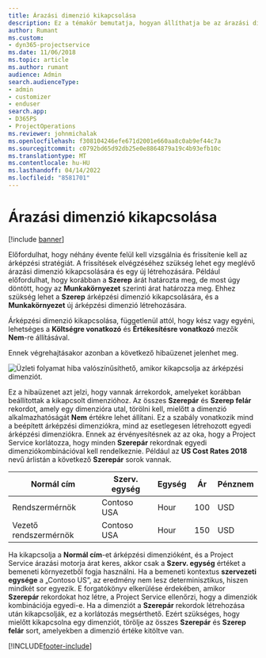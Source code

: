 ```yaml
---
title: Árazási dimenzió kikapcsolása
description: Ez a témakör bemutatja, hogyan állíthatja be az árazási dimenziókat a Project Service megoldásban.
author: Rumant
ms.custom:
- dyn365-projectservice
ms.date: 11/06/2018
ms.topic: article
ms.author: rumant
audience: Admin
search.audienceType:
- admin
- customizer
- enduser
search.app:
- D365PS
- ProjectOperations
ms.reviewer: johnmichalak
ms.openlocfilehash: f308104246efe671d2001e660aa8c0ab9ef44c7a
ms.sourcegitcommit: c0792bd65d92db25e0e8864879a19c4b93efb10c
ms.translationtype: MT
ms.contentlocale: hu-HU
ms.lasthandoff: 04/14/2022
ms.locfileid: "8581701"
---
```

# <a name="turn-off-a-pricing-dimension"></a>Árazási dimenzió kikapcsolása

[!include [banner](../includes/psa-now-project-operations.md)]

Előfordulhat, hogy néhány évente felül kell vizsgálnia és frissítenie kell az árképzési stratégiát. A frissítések elvégzéséhez szükség lehet egy meglévő árazási dimenzió kikapcsolására és egy új létrehozására. Például előfordulhat, hogy korábban a **Szerep** árát határozta meg, de most úgy döntött, hogy az **Munkakörnyezet** szerinti árat határozza meg. Ehhez szükség lehet a **Szerep** árképzési dimenzió kikapcsolására, és a **Munkakörnyezet** új árképzési dimenzió létrehozására. 

Árképzési dimenzió kikapcsolása, függetlenül attól, hogy kész vagy egyéni, lehetséges a **Költségre vonatkozó** és **Értékesítésre vonatkozó** mezők **Nem**-re állításával.

Ennek végrehajtásakor azonban a következő hibaüzenet jelenhet meg.

![Üzleti folyamat hiba valószínűsíthető, amikor kikapcsolja az árképzési dimenziót.](media/Business-Process-Error.png)


Ez a hibaüzenet azt jelzi, hogy vannak árrekordok, amelyeket korábban beállítottak a kikapcsolt dimenzióhoz. Az összes **Szerepár** és **Szerep felár** rekordot, amely egy dimenzióra utal, törölni kell, mielőtt a dimenzió alkalmazhatóságát **Nem** értékre lehet állítani. Ez a szabály vonatkozik mind a beépített árképzési dimenziókra, mind az esetlegesen létrehozott egyedi árképzési dimenziókra. Ennek az érvényesítésnek az az oka, hogy a Project Service korlátozza, hogy minden **Szerepár** rekordnak egyedi dimenziókombinációval kell rendelkeznie. Például az **US Cost Rates 2018** nevű árlistán a következő **Szerepár** sorok vannak. 

| Normál cím         | Szerv. egység    |Egység   |Ár  |Pénznem  |
| -----------------------|-------------|-------|-------|----------|
| Rendszermérnök|Contoso USA|Hour| 100|USD|
| Vezető rendszermérnök|Contoso USA|Hour| 150| USD|


Ha kikapcsolja a **Normál cím**-et árképzési dimenzióként, és a Project Service árazási motorja árat keres, akkor csak a **Szerv. egység** értéket a bemeneti környezetből fogja használni. Ha a bemeneti kontextus **szervezeti egysége** a „Contoso US”, az eredmény nem lesz determinisztikus, hiszen mindkét sor egyezik. E forgatókönyv elkerülése érdekében, amikor **Szerepár** rekordokat hoz létre, a Project Service ellenőrzi, hogy a dimenziók kombinációja egyedi-e. Ha a dimenziót a **Szerepár** rekordok létrehozása után kikapcsolják, ez a korlátozás megsérthető. Ezért szükséges, hogy mielőtt kikapcsolna egy dimenziót, törölje az összes **Szerepár** és **Szerep felár** sort, amelyekben a dimenzió értéke kitöltve van.



[!INCLUDE[footer-include](../includes/footer-banner.md)]
